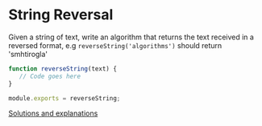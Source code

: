 # String Reversal

Given a string of text, write an algorithm that returns the text received in a reversed format, e.g `reverseString('algorithms')` should return 'smhtirogla'

```js
function reverseString(text) {
   // Code goes here
}

module.exports = reverseString;
```

[Solutions and explanations](//scotch.io/courses/the-ultimate-guide-to-javascript-algorithms/string-reversal)
